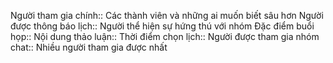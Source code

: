 Người tham gia chính:: Các thành viên và những ai muốn biết sâu hơn
Người được thông báo lịch:: Người thể hiện sự hứng thú với nhóm
Đặc điểm buổi họp:: 
Nội dung thảo luận:: 
Thời điểm chọn lịch:: 
Người được tham gia nhóm chat:: Nhiều người tham gia được nhất